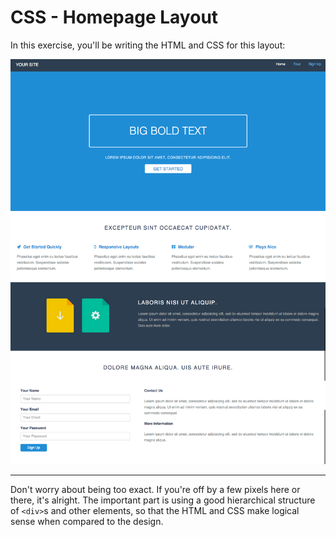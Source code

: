 # CSS - Homepage Layout

In this exercise, you'll be writing the HTML and CSS for this layout:

![](./homepage.png)

---

Don't worry about being too exact. If you're off by a few pixels here or there, it's alright. The important part is using a good hierarchical structure of `<div>`s and other elements, so that the HTML and CSS make logical sense when compared to the design.